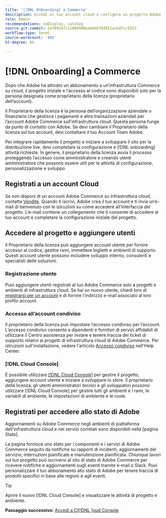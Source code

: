 ```yaml
---
title: '[!DNL Onboarding] a Commerce'
description: Accedi al tuo account cloud e configura un progetto Adobe Commerce su infrastruttura cloud.
role: Admin
recommendations: noDisplay, catalog
source-git-commit: 1e789247c12009908eabb6039d951acbdfcc9263
workflow-type: tm+mt
source-wordcount: '492'
ht-degree: 0%

---
```


# [!DNL Onboarding] a Commerce

Dopo che Adobe ha attivato un abbonamento a un’infrastruttura Commerce su cloud, il progetto iniziale e l’accesso al codice sono disponibili solo per la persona designata come proprietario della licenza (proprietario dell’account).

Il Proprietario della licenza è la persona dell’organizzazione aziendale o finanziaria che gestisce i pagamenti e altre transazioni aziendali per l’account Adobe Commerce sull’infrastruttura cloud. Questa persona funge da punto di contatto con Adobe. Se devi cambiare il Proprietario della licenza sul tuo account, devi contattare il tuo Account Team Adobe.

Per integrare rapidamente il progetto e iniziare a sviluppare il sito per la distribuzione live, devi completare la configurazione e [!DNL onboarding] attività richieste. In genere, il proprietario della licenza avvia il processo proteggendo l’accesso come amministratore e creando utenti amministratore che possono essere utili per le attività di configurazione, personalizzazione e sviluppo.

## Registrati a un account Cloud

Se non disponi di un account Adobe Commerce su infrastruttura cloud, contatta [Vendite]. Quando ti iscrivi, Adobe crea il tuo account e ti invia un’e-mail di benvenuto con le istruzioni su come accedere all’interfaccia del progetto. L’e-mail contiene un collegamento che ti consente di accedere al tuo account e completare la configurazione iniziale del progetto.

## Accedere al progetto e aggiungere utenti

Il Proprietario della licenza può aggiungere account utente per fornire accesso al codice, gestire rami, immettere biglietti e ambienti di supporto. Questi account utente possono includere sviluppo interno, consulenti e specialisti delle soluzioni.

### Registrazione utente

Puoi aggiungere utenti registrati al tuo Adobe Commerce solo a progetti e ambienti di infrastruttura cloud. Se hai un nuovo utente, chiedi loro di [registrarsi per un account](https://account.magento.com/customer/account/login/) e di fornire l&#39;indirizzo e-mail associato al loro profilo account.

### Accesso all’account condiviso

Il proprietario della licenza può impostare l’accesso condiviso per l’account. L’accesso condiviso consente a dipendenti e fornitori di servizi affidabili di utilizzare il Centro assistenza per inviare e tenere traccia dei ticket di supporto relativi ai progetti di infrastruttura cloud di Adobe Commerce. Per istruzioni sull&#39;installazione, vedere l&#39;articolo [Accesso condiviso] nell&#39;Help Center.

### [!DNL Cloud Console]

È possibile utilizzare [[!DNL Cloud Console]](cloud-console.md) per gestire il progetto, aggiungere account utente e iniziare a sviluppare lo store. Il proprietario della licenza, gli utenti amministratori tecnici e gli sviluppatori possono utilizzare [!DNL Cloud Console] per gestire tutti gli ambienti e i rami, le variabili di ambiente, le impostazioni di ambiente e le route.

## Registrati per accedere allo stato di Adobe

Aggiornamenti su Adobe Commerce negli ambienti di piattaforma dell&#39;infrastruttura cloud e nei servizi correlati sono disponibili nella [pagina Stato].

La pagina fornisce uno stato per i componenti e i servizi di Adobe Commerce seguito da notifiche su rapporti di incidenti, aggiornamenti del servizio, interruzioni pianificate e manutenzione pianificata. Chiunque lavori sul tuo progetto può iscriversi al sito di stato di Adobe Commerce per ricevere notifiche e aggiornamenti sugli eventi tramite e-mail o Slack. Puoi personalizzare il tuo abbonamento allo stato di Adobe per tenere traccia di prodotti specifici in base alle regioni e agli eventi.

>[!TIP]
>
> Aprire il nuovo [!DNL Cloud Console] e visualizzare le attività di progetto e ambiente.
>
>**Passaggio successivo**: [Accedi a Cl[!DNL ]oud Console](cloud-console.md)

<!-- link definitions -->

[Vendite]: https://business.adobe.com/products/magento/get-demo.html
[Accesso condiviso]: https://experienceleague.adobe.com/docs/commerce-knowledge-base/kb/help-center-guide/magento-help-center-user-guide.html#shared-access
[Pagina di stato]: https://status.adobe.com/products/503473

